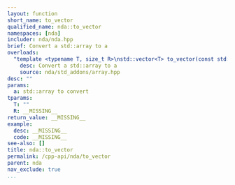 ```yaml
---
layout: function
short_name: to_vector
qualified_name: nda::to_vector
namespaces: [nda]
includer: nda/nda.hpp
brief: Convert a std::array to a
overloads:
  "template <typename T, size_t R>\nstd::vector<T> to_vector(const std::array<T, R> & a)":
    desc: Convert a std::array to a
    source: nda/std_addons/array.hpp
desc: ""
params:
  a: std::array to convert
tparams:
  T: ""
  R: __MISSING__
return_value: __MISSING__
example:
  desc: __MISSING__
  code: __MISSING__
see-also: []
title: nda::to_vector
permalink: /cpp-api/nda/to_vector
parent: nda
nav_exclude: true
...
```


